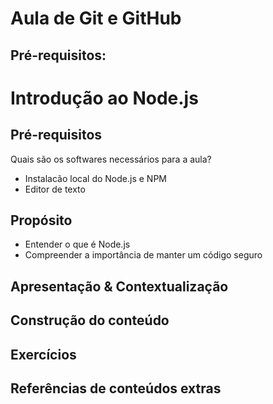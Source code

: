 # Aula de Git e GitHub

## Pré-requisitos:

# Introdução ao Node.js

## Pré-requisitos

Quais são os softwares necessários para a aula?
- Instalacão local do Node.js e NPM
- Editor de texto
 

## Propósito
- Entender o que é Node.js
- Compreender a importância de manter um código seguro

## Apresentação & Contextualização

## Construção do conteúdo

## Exercícios

## Referências de conteúdos extras


